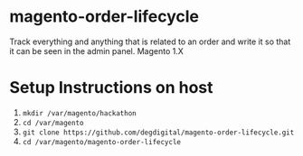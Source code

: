 # magento-order-lifecycle
Track everything and anything that is related to an order and write it so that it can be seen in the admin panel. Magento 1.X

# Setup Instructions on host
1. `mkdir /var/magento/hackathon`
2. `cd /var/magento`
3. `git clone https://github.com/degdigital/magento-order-lifecycle.git`
4. `cd /var/magento/magento-order-lifecycle`

